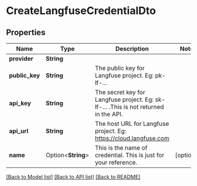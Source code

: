 # CreateLangfuseCredentialDto

## Properties

Name | Type | Description | Notes
------------ | ------------- | ------------- | -------------
**provider** | **String** |  | 
**public_key** | **String** | The public key for Langfuse project. Eg: pk-lf-... | 
**api_key** | **String** | The secret key for Langfuse project. Eg: sk-lf-... .This is not returned in the API. | 
**api_url** | **String** | The host URL for Langfuse project. Eg: https://cloud.langfuse.com | 
**name** | Option<**String**> | This is the name of credential. This is just for your reference. | [optional]

[[Back to Model list]](../README.md#documentation-for-models) [[Back to API list]](../README.md#documentation-for-api-endpoints) [[Back to README]](../README.md)


